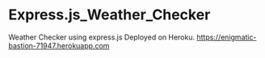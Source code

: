 # Express.js_Weather_Checker
Weather Checker using express.js
Deployed on Heroku.
https://enigmatic-bastion-71947.herokuapp.com
